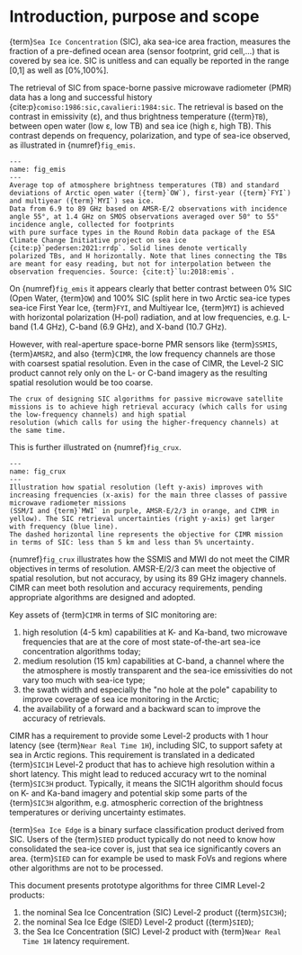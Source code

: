 # Introduction, purpose and scope

{term}`Sea Ice Concentration` (SIC), aka sea-ice area fraction, measures the fraction of a pre-defined ocean area (sensor footprint, grid cell,...) that is covered by sea ice.
SIC is unitless and can equally be reported in the range [0,1] as well as [0%,100%].

The retrieval of SIC from space-borne passive microwave radiometer (PMR) data has a long and successful history {cite:p}`comiso:1986:sic,cavalieri:1984:sic`. The retrieval is based
on the contrast in emissivity (ε), and thus brightness temperature ({term}`TB`), between open water (low ε, low TB) and sea ice (high ε, high TB). This contrast depends on frequency,
polarization, and type of sea-ice observed, as illustrated in {numref}`fig_emis`.

```{figure} static_imgs/sea_ice_emis.png
---
name: fig_emis
---
Average top of atmosphere brightness temperatures (TB) and standard deviations of Arctic open water ({term}`OW`), first-year ({term}`FYI`) and multiyear ({term}`MYI`) sea ice.
Data from 6.9 to 89 GHz based on AMSR-E/2 observations with incidence angle 55°, at 1.4 GHz on SMOS observations averaged over 50° to 55° incidence angle, collected for footprints
with pure surface types in the Round Robin data package of the ESA Climate Change Initiative project on sea ice {cite:p}`pedersen:2021:rrdp`. Solid lines denote vertically
polarized TBs, and H horizontally. Note that lines connecting the TBs are meant for easy reading, but not for interpolation between the observation frequencies. Source: {cite:t}`lu:2018:emis`.
```

On {numref}`fig_emis` it appears clearly that better contrast between 0% SIC (Open Water, {term}`OW`) and 100% SIC (split here in two Arctic sea-ice types sea-ice  First Year Ice, {term}`FYI`,
and Multiyear Ice, {term}`MYI`) is achieved with horizontal polarization (H-pol) radiation, and at low frequencies, e.g. L-band (1.4 GHz), C-band (6.9 GHz), and X-band (10.7 GHz).

However, with real-aperture space-borne PMR sensors like {term}`SSMIS`, {term}`AMSR2`, and also {term}`CIMR`, the low frequency channels are those with coarsest spatial resolution. Even in
the case of CIMR, the Level-2 SIC product cannot rely only on the L- or C-band imagery as the resulting spatial resolution would be too coarse.

```{important}
The crux of designing SIC algorithms for passive microwave satellite missions is to achieve high retrieval accuracy (which calls for using the low-frequency channels) and high spatial
resolution (which calls for using the higher-frequency channels) at the same time.
```

This is further illustrated on {numref}`fig_crux`.

```{figure} static_imgs/sic_crux_diagram.png
---
name: fig_crux
---
Illustration how spatial resolution (left y-axis) improves with increasing frequencies (x-axis) for the main three classes of passive microwave radiometer missions
(SSM/I and {term}`MWI` in purple, AMSR-E/2/3 in orange, and CIMR in yellow). The SIC retrieval uncertainties (right y-axis) get larger with frequency (blue line).
The dashed horizontal line represents the objective for CIMR mission in terms of SIC: less than 5 km and less than 5% uncertainty.
```

{numref}`fig_crux` illustrates how the SSMIS and MWI do not meet the CIMR objectives in terms of resolution. AMSR-E/2/3 can meet the objective of spatial resolution,
but not accuracy, by using its 89 GHz imagery channels. CIMR can meet both resolution and accuracy requirements, pending appropriate algorithms are designed and adopted.

Key assets of {term}`CIMR` in terms of SIC monitoring are:
1. high resolution (4-5 km) capabilities at K- and Ka-band, two microwave frequencies that are at the core of most state-of-the-art sea-ice concentration algorithms today;
2. medium resolution (15 km) capabilities at C-band, a channel where the the atmosphere is mostly transparent and the sea-ice emissivities do not vary too much with sea-ice type;
3. the swath width and especially the "no hole at the pole" capability to improve coverage of sea ice monitoring in the Arctic;
4. the availability of a forward and a backward scan to improve the accuracy of retrievals.

CIMR has a requirement to provide some Level-2 products with 1 hour latency (see {term}`Near Real Time 1H`), including SIC, to
support safety at sea in Arctic regions. This requirement is translated in a dedicated {term}`SIC1H` Level-2 product that has to achieve
high resolution within a short latency. This might lead to reduced accuracy wrt to the nominal {term}`SIC3H` product. Typically, it means
the SIC1H algorithm should focus on K- and Ka-band imagery and potential skip some parts of the {term}`SIC3H` algorithm, e.g. atmospheric correction
of the brightness temperatures or deriving uncertainty estimates.

{term}`Sea Ice Edge` is a binary surface classification product derived from SIC. Users of the {term}`SIED` product typically do not need
to know how consolidated the sea-ice cover is, just that sea ice significantly covers an area. {term}`SIED` can for example be used to mask
FoVs and regions where other algorithms are not to be processed.

This document presents prototype algorithms for three CIMR Level-2 products:
1. the nominal Sea Ice Concentration (SIC) Level-2 product ({term}`SIC3H`);
2. the nominal Sea Ice Edge (SIED) Level-2 product ({term}`SIED`);
3. the Sea Ice Concentration (SIC) Level-2 product with {term}`Near Real Time 1H` latency requirement.

